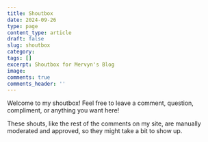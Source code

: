 ```yaml
---
title: Shoutbox
date: 2024-09-26
type: page
content_type: article
draft: false
slug: shoutbox
category: 
tags: []
excerpt: Shoutbox for Mervyn's Blog
image: 
comments: true
comments_header: ''
---
```

Welcome to my shoutbox! Feel free to leave a comment, question, compliment, or anything you want here!

These shouts, like the rest of the comments on my site, are manually moderated and approved, so they might take a bit to show up.

&nbsp;
